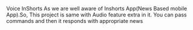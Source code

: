 Voice InShorts
   As we are well aware of Inshorts App(News Based mobile App).So, This project is same with Audio feature extra in it.
   You can pass commands and then it responds with appropriate news
